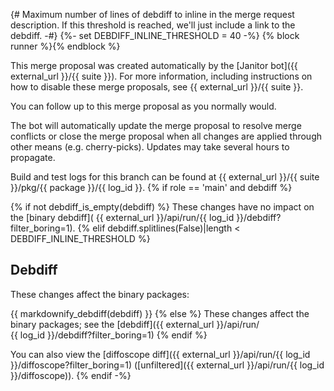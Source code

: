 {# Maximum number of lines of debdiff to inline in the merge request
   description. If this threshold is reached, we'll just include a link to the
   debdiff.
-#}
{%- set DEBDIFF_INLINE_THRESHOLD = 40 -%}
{% block runner %}{% endblock %}

This merge proposal was created automatically by the [Janitor bot]({{ external_url }}/{{ suite }}).
For more information, including instructions on how to disable
these merge proposals, see {{ external_url }}/{{ suite }}.

You can follow up to this merge proposal as you normally would.

The bot will automatically update the merge proposal to resolve merge conflicts
or close the merge proposal when all changes are applied through other means
(e.g. cherry-picks). Updates may take several hours to propagate.

Build and test logs for this branch can be found at
{{ external_url }}/{{ suite }}/pkg/{{ package }}/{{ log_id }}.
{% if role == 'main' and debdiff %}

{% if not debdiff_is_empty(debdiff) %}
These changes have no impact on the [binary debdiff](
{{ external_url }}/api/run/{{ log_id }}/debdiff?filter_boring=1).
{% elif debdiff.splitlines(False)|length < DEBDIFF_INLINE_THRESHOLD %}
## Debdiff

These changes affect the binary packages:

{{ markdownify_debdiff(debdiff) }}
{% else %}
These changes affect the binary packages; see the
[debdiff]({{ external_url }}/api/run/\
{{ log_id }}/debdiff?filter_boring=1)
{% endif %}

You can also view the [diffoscope diff]({{ external_url }}/api/run/{{ log_id }}/diffoscope?filter_boring=1) ([unfiltered]({{ external_url }}/api/run/{{ log_id }}/diffoscope)).
{% endif -%}
